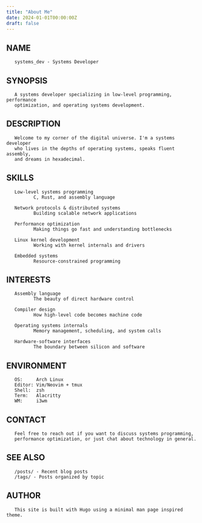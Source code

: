 ```yaml
---
title: "About Me"
date: 2024-01-01T00:00:00Z
draft: false
---
```


## NAME
       systems_dev - Systems Developer

## SYNOPSIS
       A systems developer specializing in low-level programming, performance
       optimization, and operating systems development.

## DESCRIPTION
       Welcome to my corner of the digital universe. I'm a systems developer 
       who lives in the depths of operating systems, speaks fluent assembly, 
       and dreams in hexadecimal.

## SKILLS
       Low-level systems programming
              C, Rust, and assembly language

       Network protocols & distributed systems
              Building scalable network applications

       Performance optimization
              Making things go fast and understanding bottlenecks

       Linux kernel development
              Working with kernel internals and drivers

       Embedded systems
              Resource-constrained programming

## INTERESTS
       Assembly language
              The beauty of direct hardware control

       Compiler design
              How high-level code becomes machine code

       Operating systems internals
              Memory management, scheduling, and system calls

       Hardware-software interfaces
              The boundary between silicon and software

## ENVIRONMENT
       OS:     Arch Linux
       Editor: Vim/Neovim + tmux
       Shell:  zsh
       Term:   Alacritty
       WM:     i3wm

## CONTACT
       Feel free to reach out if you want to discuss systems programming, 
       performance optimization, or just chat about technology in general.

## SEE ALSO
       /posts/ - Recent blog posts
       /tags/ - Posts organized by topic

## AUTHOR
       This site is built with Hugo using a minimal man page inspired theme.